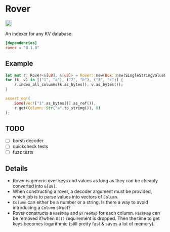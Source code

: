 # Rover

[<img alt="build status" src="https://img.shields.io/github/workflow/status/melekes/rover/CI/master?style=for-the-badge" height="20">](https://github.com/melekes/rover/actions?query=branch%3Amaster)

An indexer for any KV database.

```toml
[dependencies]
rover = "0.1.0"
```

## Example

```rust
let mut r: Rover<&[u8], &[u8]> = Rover::new(Box::new(SingleStringValueDecoder {}));
for (k, v) in [("1", "a"), ("2", "b"), ("3", "c")] {
    r.index_all_columns(k.as_bytes(), v.as_bytes());
}

assert_eq!(
    Some(vec!["1".as_bytes()].as_ref()),
    r.get(Column::Str("a".to_string()), 0)
);
```

## TODO

- [ ] borsh decoder
- [ ] quickcheck tests
- [ ] fuzz tests

## Details

- Rover is generic over keys and values as long as they can be cheaply
  converted into `&[u8]`.
- When constructing a rover, a decoder argument must be provided, which job is
  to parse values into vectors of `Column`.
- `Column` can either be a number or a string. Is there a way to avoid
  introducing a `Column` struct?
- Rover constructs a `HashMap` and `BTreeMap` for each column. `HashMap` can be
  removed if/when `O(1)` requirement is dropped. Then the time to get keys
  becomes logarithmic (still pretty fast & saves a lot of memory).
